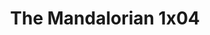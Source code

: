 ---
layout: episodios
title: "The Mandalorian 1x04"
url_serie_padre: 'the-mandalorian-temporada-1'
category: 'series'
capitulo: 'yes'
anio: '2019'
prev: 'capitulo-3'
proximo: 'capitulo-5'
sandbox: allow-same-origin allow-forms
idioma: 'Latino/Subtitulado'
calidad: 'Full HD'
fuente: 'cueva'
reproductores: ["https://player.openplay.vip/player.php?id=MTA1OTA","https://tutumeme.net/embed/player.php?u=bXQ3ajJOaW1wcFRGcEs2VW5XRGExTlRPMytmUnc3bHVwcWhoenVIUjI5SHF5TlNwc0taaG1jN2gwZHZSNTlIRHVhV2tZWitkNUtDVDNOL1ZvYW1rYjJabG42Q2M","https://player.openplay.vip/player.php?id=MTAzNjM&sub=https://sub.cuevana2.io/vtt-sub/sub7/The.Mandalorian.S01E04.vtt","https://tutumeme.net/embed/player.php?u=bXQ3ajJOaW1wcFRGcEs2VW5XRGExTlRPMytmUnc3bHVwcWhoenVIUjI5SHF5TlNwc0taaG1jN2gwZHZSNTlIRHVhV2tZWitkNUtDVDNOL1ZvYW1rYjJabG42R1k","https://api.cuevana3.io/stream/index.php?file=ek5lbm9xYWNrS0xJMVp5b21KREk0dFBLbjVkaHhkRGdrOG1jbnBpUnhhS1ZwcCtJaDhyYjVzM1VlbnQrc05lOTFOUitxSUs4bzkvUG5KMWxrcTJaNjdTU3FadVkyYURhMDlLYW5walN5ZUxZMHFadnJNZlU","https://api.cuevana3.io/rr/gd.php?h=ek5lbm9xYWNrS0xJMVp5b21KREk0dFBLbjVkaHhkRGdrOG1jbnBpUnhhS1ZwcCtJaDhyYjVzM1VlbnQrc05lOTFOUitxSUs4bzkvUG5KMWxrcTJaNjdTU3FadVkyUT09","https://api.cuevana3.io/olpremium/gd.php?file=ek5lbm9xYWNrS0xNejZabVlkSFIyTkxQb3BPWDB0UFkwY3lvbjJIRjBPQ1QwNStUck1mVG9kVExvM0djeHA3VnFybXRscUdvMWRXNHRZbU1lYXVUeDg2cGpKVmp4cXpBejYxcGxhMnNyc25TclhpV1pNN014NmZYZHBaams5RFZ6N1dVaEhxcjJjV3F0V2VVb0pmYXdiZlhqSUY1elpURnA5ZHBoNjI0emNhNnhtYUlacStUeE5DMVpZV2R0TEhLMGJTdGhYaWJ6TWJQeTNoL2l0YTB3WlNvYklLRWlNbmYxOG1ZYjZ6SDFBPT0"]
reproductor: 'fembed'
clasificacion: '+10'
tags:
- Ciencia-Ficcion
---